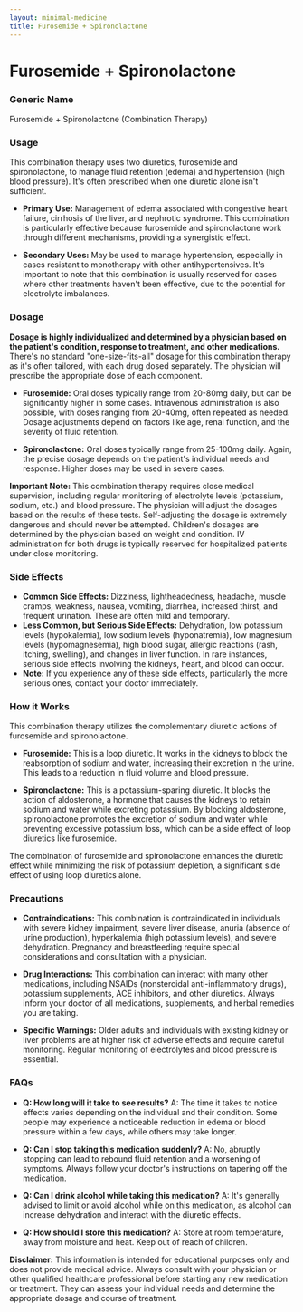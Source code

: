 ```yaml
---
layout: minimal-medicine
title: Furosemide + Spironolactone
---
```


# Furosemide + Spironolactone
### Generic Name
Furosemide + Spironolactone (Combination Therapy)


### Usage

This combination therapy uses two diuretics, furosemide and spironolactone, to manage fluid retention (edema) and hypertension (high blood pressure).  It's often prescribed when one diuretic alone isn't sufficient.

* **Primary Use:**  Management of edema associated with congestive heart failure, cirrhosis of the liver, and nephrotic syndrome.  This combination is particularly effective because furosemide and spironolactone work through different mechanisms, providing a synergistic effect.

* **Secondary Uses:**  May be used to manage hypertension, especially in cases resistant to monotherapy with other antihypertensives.  It's important to note that this combination is usually reserved for cases where other treatments haven't been effective, due to the potential for electrolyte imbalances.


### Dosage

**Dosage is highly individualized and determined by a physician based on the patient's condition, response to treatment, and other medications.**  There's no standard "one-size-fits-all" dosage for this combination therapy as it's often tailored, with each drug dosed separately.  The physician will prescribe the appropriate dose of each component.

* **Furosemide:**  Oral doses typically range from 20-80mg daily, but can be significantly higher in some cases. Intravenous administration is also possible, with doses ranging from 20-40mg, often repeated as needed. Dosage adjustments depend on factors like age, renal function, and the severity of fluid retention.

* **Spironolactone:** Oral doses typically range from 25-100mg daily.  Again, the precise dosage depends on the patient's individual needs and response.  Higher doses may be used in severe cases.

**Important Note:**  This combination therapy requires close medical supervision, including regular monitoring of electrolyte levels (potassium, sodium, etc.) and blood pressure. The physician will adjust the dosages based on the results of these tests.  Self-adjusting the dosage is extremely dangerous and should never be attempted.  Children's dosages are determined by the physician based on weight and condition. IV administration for both drugs is typically reserved for hospitalized patients under close monitoring.


### Side Effects

* **Common Side Effects:**  Dizziness, lightheadedness, headache, muscle cramps, weakness, nausea, vomiting, diarrhea, increased thirst, and frequent urination.  These are often mild and temporary.
* **Less Common, but Serious Side Effects:**  Dehydration, low potassium levels (hypokalemia), low sodium levels (hyponatremia), low magnesium levels (hypomagnesemia), high blood sugar, allergic reactions (rash, itching, swelling), and changes in liver function.  In rare instances, serious side effects involving the kidneys, heart, and blood can occur.
* **Note:** If you experience any of these side effects, particularly the more serious ones, contact your doctor immediately.



### How it Works

This combination therapy utilizes the complementary diuretic actions of furosemide and spironolactone.

* **Furosemide:** This is a loop diuretic. It works in the kidneys to block the reabsorption of sodium and water, increasing their excretion in the urine. This leads to a reduction in fluid volume and blood pressure.

* **Spironolactone:** This is a potassium-sparing diuretic. It blocks the action of aldosterone, a hormone that causes the kidneys to retain sodium and water while excreting potassium. By blocking aldosterone, spironolactone promotes the excretion of sodium and water while preventing excessive potassium loss, which can be a side effect of loop diuretics like furosemide.


The combination of furosemide and spironolactone enhances the diuretic effect while minimizing the risk of potassium depletion, a significant side effect of using loop diuretics alone.


### Precautions

* **Contraindications:**  This combination is contraindicated in individuals with severe kidney impairment, severe liver disease, anuria (absence of urine production), hyperkalemia (high potassium levels), and severe dehydration.  Pregnancy and breastfeeding require special considerations and consultation with a physician.

* **Drug Interactions:** This combination can interact with many other medications, including NSAIDs (nonsteroidal anti-inflammatory drugs), potassium supplements, ACE inhibitors, and other diuretics.  Always inform your doctor of all medications, supplements, and herbal remedies you are taking.

* **Specific Warnings:**  Older adults and individuals with existing kidney or liver problems are at higher risk of adverse effects and require careful monitoring.  Regular monitoring of electrolytes and blood pressure is essential.


### FAQs

* **Q: How long will it take to see results?** A:  The time it takes to notice effects varies depending on the individual and their condition. Some people may experience a noticeable reduction in edema or blood pressure within a few days, while others may take longer.

* **Q: Can I stop taking this medication suddenly?** A:  No, abruptly stopping can lead to rebound fluid retention and a worsening of symptoms.  Always follow your doctor's instructions on tapering off the medication.

* **Q: Can I drink alcohol while taking this medication?** A:  It's generally advised to limit or avoid alcohol while on this medication, as alcohol can increase dehydration and interact with the diuretic effects.

* **Q: How should I store this medication?** A:  Store at room temperature, away from moisture and heat. Keep out of reach of children.


**Disclaimer:** This information is intended for educational purposes only and does not provide medical advice.  Always consult with your physician or other qualified healthcare professional before starting any new medication or treatment.  They can assess your individual needs and determine the appropriate dosage and course of treatment.
